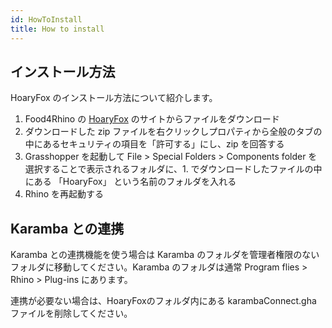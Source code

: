 ```yaml
---
id: HowToInstall
title: How to install
---
```


## インストール方法

HoaryFox のインストール方法について紹介します。

1. Food4Rhino の [HoaryFox](https://www.food4rhino.com/app/hoaryfox) のサイトからファイルをダウンロード
1. ダウンロードした zip ファイルを右クリックしプロパティから全般のタブの中にあるセキュリティの項目を「許可する」にし、zip を回答する
1. Grasshopper を起動して File > Special Folders > Components folder を選択することで表示されるフォルダに、1. でダウンロードしたファイルの中にある 「HoaryFox」 という名前のフォルダを入れる
1. Rhino を再起動する

## Karamba との連携

Karamba との連携機能を使う場合は Karamba のフォルダを管理者権限のないフォルダに移動してください。Karamba のフォルダは通常 Program flies > Rhino > Plug-ins にあります。

連携が必要ない場合は、HoaryFoxのフォルダ内にある karambaConnect.gha ファイルを削除してください。